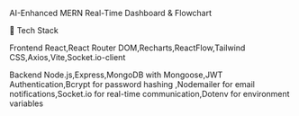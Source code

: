 AI-Enhanced MERN Real-Time Dashboard & Flowchart

🔧 Tech Stack

Frontend
React,React Router DOM,Recharts,ReactFlow,Tailwind CSS,Axios,Vite,Socket.io-client

Backend
Node.js,Express,MongoDB with Mongoose,JWT Authentication,Bcrypt for password hashing
,Nodemailer for email notifications,Socket.io for real-time communication,Dotenv for environment variables
